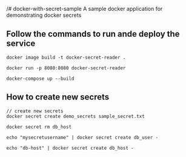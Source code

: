 /# docker-with-secret-sample
A sample docker application for demonstrating docker secrets

## Follow the commands to run ande deploy the service

    docker image build -t docker-secret-reader .

    docker run -p 8080:8080 docker-secret-reader

    docker-compose up --build



## How to create new secrets
    // create new secrets
    docker secret create demo_secrets sample_secret.txt

    docker secret rm db_host

    echo "mysecretusername" | docker secret create db_user -

    echo "db-host" | docker secret create db_host -



